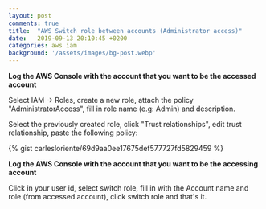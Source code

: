 ```yaml
---
layout: post
comments: true
title:  "AWS Switch role between accounts (Administrator access)"
date:   2019-09-13 20:10:45 +0200
categories: aws iam
background: '/assets/images/bg-post.webp'
---
```


**Log the AWS Console with the account that you want to be the accessed account**

Select IAM -> Roles, create a new role, attach the policy "AdministratorAccess", fill in role name (e.g: Admin) and description.

Select the previously created role, click "Trust relationships", edit trust relationship, paste the following policy:

{% gist carlesloriente/69d9aa0ee17675def577727fd5829459 %}

**Log the AWS Console with the account that you want to be the accessing account**

Click in your user id, select switch role, fill in with the Account name and role (from accessed account), click switch role and that's it.
